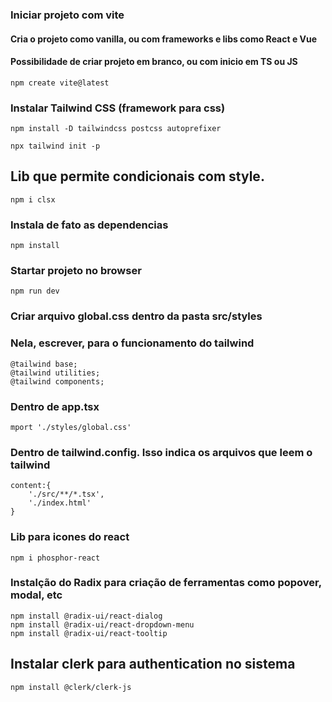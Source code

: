 ### Iniciar projeto com vite
#### Cria o projeto como vanilla, ou com frameworks e libs como React e Vue
#### Possibilidade de criar projeto em branco, ou com inicio em TS ou JS

	npm create vite@latest


### Instalar Tailwind CSS (framework para css)

	npm install -D tailwindcss postcss autoprefixer

	npx tailwind init -p


## Lib que permite condicionais com style. 

	npm i clsx

### Instala de fato as dependencias

	npm install

### Startar projeto no browser

	npm run dev

### Criar arquivo global.css dentro da pasta src/styles
### Nela, escrever, para o funcionamento do tailwind

	@tailwind base;
	@tailwind utilities;
	@tailwind components;

### Dentro de app.tsx

	mport './styles/global.css'

### Dentro de tailwind.config. Isso indica os arquivos que leem o tailwind

	content:{
		'./src/**/*.tsx',
		'./index.html'
	}

### Lib para icones do react

	npm i phosphor-react


### Instalção do Radix para criação de ferramentas como popover, modal, etc

	npm install @radix-ui/react-dialog
	npm install @radix-ui/react-dropdown-menu
	npm install @radix-ui/react-tooltip


## Instalar clerk para authentication no sistema

	npm install @clerk/clerk-js